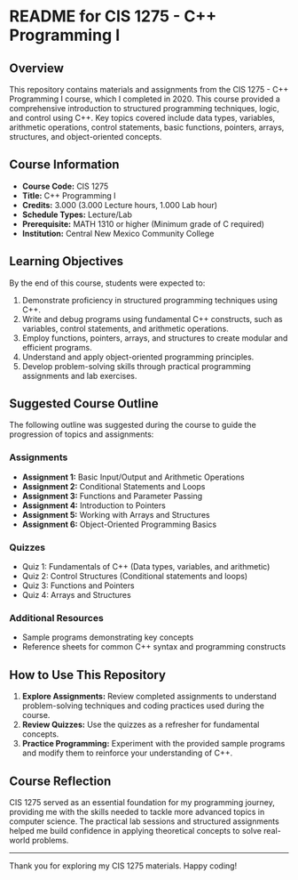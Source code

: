 
# README for CIS 1275 - C++ Programming I

## Overview
This repository contains materials and assignments from the CIS 1275 - C++ Programming I course, which I completed in 2020. This course provided a comprehensive introduction to structured programming techniques, logic, and control using C++. Key topics covered include data types, variables, arithmetic operations, control statements, basic functions, pointers, arrays, structures, and object-oriented concepts.


## Course Information
- **Course Code:** CIS 1275
- **Title:** C++ Programming I
- **Credits:** 3.000 (3.000 Lecture hours, 1.000 Lab hour)
- **Schedule Types:** Lecture/Lab
- **Prerequisite:** MATH 1310 or higher (Minimum grade of C required)
- **Institution:** Central New Mexico Community College
  

## Learning Objectives
By the end of this course, students were expected to:
1. Demonstrate proficiency in structured programming techniques using C++.
2. Write and debug programs using fundamental C++ constructs, such as variables, control statements, and arithmetic operations.
3. Employ functions, pointers, arrays, and structures to create modular and efficient programs.
4. Understand and apply object-oriented programming principles.
5. Develop problem-solving skills through practical programming assignments and lab exercises.

## Suggested Course Outline
The following outline was suggested during the course to guide the progression of topics and assignments:

### Assignments
- **Assignment 1:** Basic Input/Output and Arithmetic Operations
- **Assignment 2:** Conditional Statements and Loops
- **Assignment 3:** Functions and Parameter Passing
- **Assignment 4:** Introduction to Pointers
- **Assignment 5:** Working with Arrays and Structures
- **Assignment 6:** Object-Oriented Programming Basics

### Quizzes
- Quiz 1: Fundamentals of C++ (Data types, variables, and arithmetic)
- Quiz 2: Control Structures (Conditional statements and loops)
- Quiz 3: Functions and Pointers
- Quiz 4: Arrays and Structures

### Additional Resources
- Sample programs demonstrating key concepts
- Reference sheets for common C++ syntax and programming constructs

## How to Use This Repository
1. **Explore Assignments:** Review completed assignments to understand problem-solving techniques and coding practices used during the course.
2. **Review Quizzes:** Use the quizzes as a refresher for fundamental concepts.
3. **Practice Programming:** Experiment with the provided sample programs and modify them to reinforce your understanding of C++.

## Course Reflection
CIS 1275 served as an essential foundation for my programming journey, providing me with the skills needed to tackle more advanced topics in computer science. The practical lab sessions and structured assignments helped me build confidence in applying theoretical concepts to solve real-world problems.

---
Thank you for exploring my CIS 1275 materials. Happy coding!
